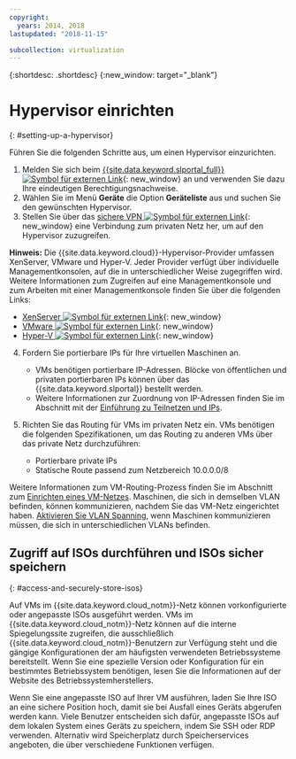```yaml
---
copyright:
  years: 2014, 2018
lastupdated: "2018-11-15"

subcollection: virtualization
---
```

{:shortdesc: .shortdesc}
{:new_window: target="_blank"}

# Hypervisor einrichten
{: #setting-up-a-hypervisor}

Führen Sie die folgenden Schritte aus, um einen Hypervisor einzurichten.

1. Melden Sie sich beim [{{site.data.keyword.slportal_full}} ![Symbol für externen Link](../../icons/launch-glyph.svg "Symbol für externen Link")](http://control.softlayer.com/){: new_window} an und verwenden Sie dazu Ihre eindeutigen Berechtigungsnachweise.
2. Wählen Sie im Menü **Geräte** die Option **Geräteliste** aus und suchen Sie den gewünschten Hypervisor.
3. Stellen Sie über das [sichere VPN ![Symbol für externen Link](../../icons/launch-glyph.svg "Symbol für externen Link")](http://www.softlayer.com/vpn-access){: new_window} eine Verbindung zum privaten Netz her, um auf den Hypervisor zuzugreifen.

**Hinweis:** Die {{site.data.keyword.cloud}}-Hypervisor-Provider umfassen XenServer, VMware und Hyper-V. Jeder Provider verfügt über individuelle Managementkonsolen, auf die in unterschiedlicher Weise zugegriffen wird. Weitere Informationen zum Zugreifen auf eine Managementkonsole und zum Arbeiten mit einer Managementkonsole finden Sie über die folgenden Links:

   * [XenServer ![Symbol für externen Link](../../icons/launch-glyph.svg "Symbol für externen Link")](https://support.citrix.com/en/products/xenserver){: new_window}
   * [VMware ![Symbol für externen Link](../../icons/launch-glyph.svg "Symbol für externen Link")](https://www.vmware.com/support/vsphere-hypervisor.html){: new_window}
   * [Hyper-V ![Symbol für externen Link](../../icons/launch-glyph.svg "Symbol für externen Link")](http://technet.microsoft.com/en-us/windowsserver/dd448604){: new_window}

4. Fordern Sie portierbare IPs für Ihre virtuellen Maschinen an.
    * VMs benötigen portierbare IP-Adressen. Blöcke von öffentlichen und privaten portierbaren IPs können über das {{site.data.keyword.slportal}} bestellt werden.
    * Weitere Informationen zur Zuordnung von IP-Adressen finden Sie im Abschnitt mit der [Einführung zu Teilnetzen und IPs](/docs/infrastructure/subnets?topic=subnets-getting-started-with-subnets-and-ips).

5. Richten Sie das Routing für VMs im privaten Netz ein. VMs benötigen die folgenden Spezifikationen, um das Routing zu anderen VMs über das private Netz durchzuführen:
    * Portierbare private IPs
    * Statische Route passend zum Netzbereich 10.0.0.0/8

Weitere Informationen zum VM-Routing-Prozess finden Sie im Abschnitt zum [Einrichten eines VM-Netzes](/docs/infrastructure/virtualization?topic=Virtualization-setting-up-a-virtual-machine-network). Maschinen, die sich in demselben VLAN befinden, können kommunizieren, nachdem Sie das VM-Netz eingerichtet haben. [Aktivieren Sie VLAN Spanning](/docs/infrastructure/vlans?topic=vlans-vlan-spanning), wenn Maschinen kommunizieren müssen, die sich in unterschiedlichen VLANs befinden.

## Zugriff auf ISOs durchführen und ISOs sicher speichern
{: #access-and-securely-store-isos}

Auf VMs im {{site.data.keyword.cloud_notm}}-Netz können vorkonfigurierte oder angepasste ISOs ausgeführt werden. VMs im {{site.data.keyword.cloud_notm}}-Netz können auf die interne Spiegelungssite zugreifen, die ausschließlich {{site.data.keyword.cloud_notm}}-Benutzern zur Verfügung steht und die gängige Konfigurationen der am häufigsten verwendeten Betriebssysteme bereitstellt. Wenn Sie eine spezielle Version oder Konfiguration für ein bestimmtes Betriebssystem benötigen, lesen Sie die Informationen auf der Website des Betriebssystemherstellers.

Wenn Sie eine angepasste ISO auf Ihrer VM ausführen, laden Sie Ihre ISO an eine sichere Position hoch, damit sie bei Ausfall eines Geräts abgerufen werden kann. Viele Benutzer entscheiden sich dafür, angepasste ISOs auf dem lokalen System eines Geräts zu speichern, indem Sie SSH oder RDP verwenden. Alternativ wird Speicherplatz durch Speicherservices angeboten, die über verschiedene Funktionen verfügen.

